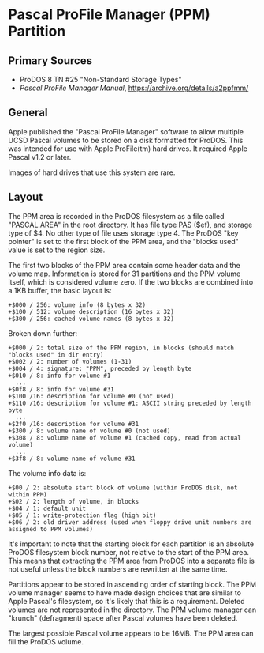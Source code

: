# Pascal ProFile Manager (PPM) Partition #

## Primary Sources ##

 - ProDOS 8 TN #25 "Non-Standard Storage Types"
 - _Pascal ProFile Manager Manual_, https://archive.org/details/a2ppfmm/

## General ##

Apple published the "Pascal ProFile Manager" software to allow multiple UCSD Pascal volumes to be
stored on a disk formatted for ProDOS.  This was intended for use with Apple ProFile(tm) hard
drives.  It required Apple Pascal v1.2 or later.

Images of hard drives that use this system are rare.

## Layout ##

The PPM area is recorded in the ProDOS filesystem as a file called "PASCAL.AREA" in the root
directory.  It has file type PAS ($ef), and storage type of $4.  No other type of file uses
storage type 4.  The ProDOS "key pointer" is set to the first block of the PPM area, and the
"blocks used" value is set to the region size.

The first two blocks of the PPM area contain some header data and the volume map.  Information
is stored for 31 partitions and the PPM volume itself, which is considered volume zero.  If the
two blocks are combined into a 1KB buffer, the basic layout is:
```
+$000 / 256: volume info (8 bytes x 32)
+$100 / 512: volume description (16 bytes x 32)
+$300 / 256: cached volume names (8 bytes x 32)
```
Broken down further:
```
+$000 / 2: total size of the PPM region, in blocks (should match "blocks used" in dir entry)
+$002 / 2: number of volumes (1-31)
+$004 / 4: signature: "PPM", preceded by length byte
+$010 / 8: info for volume #1
  ...
+$0f8 / 8: info for volume #31
+$100 /16: description for volume #0 (not used)
+$110 /16: description for volume #1: ASCII string preceded by length byte
  ...
+$2f0 /16: description for volume #31
+$300 / 8: volume name of volume #0 (not used)
+$308 / 8: volume name of volume #1 (cached copy, read from actual volume)
  ...
+$3f8 / 8: volume name of volume #31
```
The volume info data is:
```
+$00 / 2: absolute start block of volume (within ProDOS disk, not within PPM)
+$02 / 2: length of volume, in blocks
+$04 / 1: default unit
+$05 / 1: write-protection flag (high bit)
+$06 / 2: old driver address (used when floppy drive unit numbers are assigned to PPM volumes)
```

It's important to note that the starting block for each partition is an absolute ProDOS filesystem
block number, not relative to the start of the PPM area.  This means that extracting the PPM area
from ProDOS into a separate file is not useful unless the block numbers are rewritten at the
same time.

Partitions appear to be stored in ascending order of starting block.  The PPM volume manager seems
to have made design choices that are similar to Apple Pascal's filesystem, so it's likely that
this is a requirement.  Deleted volumes are not represented in the directory.  The PPM volume
manager can "krunch" (defragment) space after Pascal volumes have been deleted.

The largest possible Pascal volume appears to be 16MB.  The PPM area can fill the ProDOS volume.
